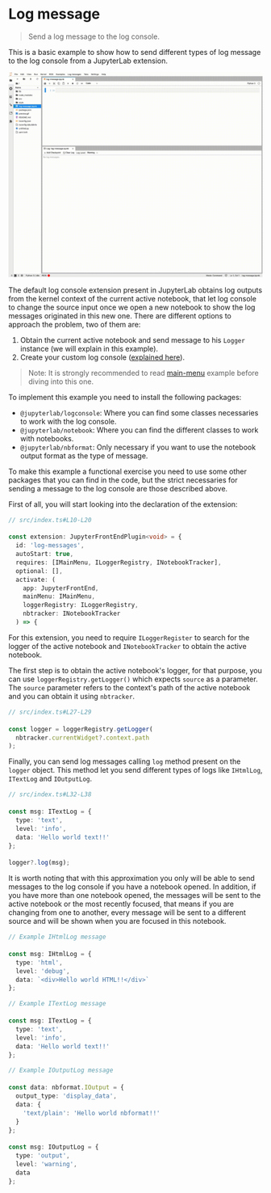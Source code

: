 # Log message

> Send a log message to the log console.

This is a basic example to show how to send different types of log message to the log console from a JupyterLab extension.

![log message example](preview.gif)

The default log console extension present in JupyterLab obtains log outputs from the kernel context of the current active notebook, that let log console to change the source input once we open a new notebook to show the log messages originated in this new one. There are different options to approach the problem, two of them are:

1. Obtain the current active notebook and send message to his `Logger` instance (we will explain in this example).
2. Create your custom log console ([explained here](https://github.com/jupyterlab/extension-examples/tree/master/custom-log-console)).

> Note:
> It is strongly recommended to read [main-menu](https://github.com/jupyterlab/extension-examples/tree/master/main-menu) example before diving into this one.

To implement this example you need to install the following packages:

- `@jupyterlab/logconsole`: Where you can find some classes necessaries to work with the log console.
- `@jupyterlab/notebook`: Where you can find the different classes to work with notebooks.
- `@jupyterlab/nbformat`: Only necessary if you want to use the notebook output format as the type of message.

To make this example a functional exercise you need to use some other packages that you can find in the code, but the strict necessaries for sending a message to the log console are those described above.

First of all, you will start looking into the declaration of the extension:

<!-- prettier-ignore-start -->
```ts
// src/index.ts#L10-L20

const extension: JupyterFrontEndPlugin<void> = {
  id: 'log-messages',
  autoStart: true,
  requires: [IMainMenu, ILoggerRegistry, INotebookTracker],
  optional: [],
  activate: (
    app: JupyterFrontEnd,
    mainMenu: IMainMenu,
    loggerRegistry: ILoggerRegistry,
    nbtracker: INotebookTracker
  ) => {
```
<!-- prettier-ignore-end -->

For this extension, you need to require `ILoggerRegister` to search for the logger of the active notebook and `INotebookTracker` to obtain the active notebook.

The first step is to obtain the active notebook's logger, for that purpose, you can use `loggerRegistry.getLogger()` which expects `source` as a parameter. The `source` parameter refers to the context's path of the active notebook and you can obtain it using `nbtracker`.

<!-- prettier-ignore-start -->
```ts
// src/index.ts#L27-L29

const logger = loggerRegistry.getLogger(
  nbtracker.currentWidget?.context.path
);
```
<!-- prettier-ignore-end -->

Finally, you can send log messages calling `log` method present on the `logger` object. This method let you send different types of logs like `IHtmlLog`, `ITextLog` and `IOutputLog`.

<!-- prettier-ignore-start -->
```ts
// src/index.ts#L32-L38

const msg: ITextLog = {
  type: 'text',
  level: 'info',
  data: 'Hello world text!!'
};

logger?.log(msg);
```
<!-- prettier-ignore-end -->

It is worth noting that with this approximation you only will be able to send messages to the log console if you have a notebook opened. In addition, if you have more than one notebook opened, the messages will be sent to the active notebook or the most recently focused, that means if you are changing from one to another, every message will be sent to a different source and will be shown when you are focused in this notebook.

<!-- prettier-ignore-start -->

```ts
// Example IHtmlLog message

const msg: IHtmlLog = {
  type: 'html',
  level: 'debug',
  data: `<div>Hello world HTML!!</div>`
};
```

<!-- prettier-ignore-start -->

```ts
// Example ITextLog message

const msg: ITextLog = {
  type: 'text',
  level: 'info',
  data: 'Hello world text!!'
};
```

<!-- prettier-ignore-start -->

```ts
// Example IOutputLog message

const data: nbformat.IOutput = {
  output_type: 'display_data',
  data: {
    'text/plain': 'Hello world nbformat!!'
  }
};

const msg: IOutputLog = {
  type: 'output',
  level: 'warning',
  data
};
```
